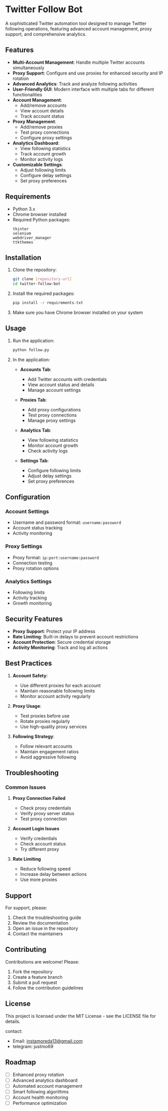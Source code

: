 # Twitter Follow Bot

A sophisticated Twitter automation tool designed to manage Twitter following operations, featuring advanced account management, proxy support, and comprehensive analytics.

## Features

- **Multi-Account Management**: Handle multiple Twitter accounts simultaneously
- **Proxy Support**: Configure and use proxies for enhanced security and IP rotation
- **Advanced Analytics**: Track and analyze following activities
- **User-Friendly GUI**: Modern interface with multiple tabs for different functionalities
- **Account Management**:
  - Add/remove accounts
  - View account details
  - Track account status
- **Proxy Management**:
  - Add/remove proxies
  - Test proxy connections
  - Configure proxy settings
- **Analytics Dashboard**:
  - View following statistics
  - Track account growth
  - Monitor activity logs
- **Customizable Settings**:
  - Adjust following limits
  - Configure delay settings
  - Set proxy preferences

## Requirements

- Python 3.x
- Chrome browser installed
- Required Python packages:
  ```
  tkinter
  selenium
  webdriver_manager
  ttkthemes
  ```

## Installation

1. Clone the repository:
   ```bash
   git clone [repository-url]
   cd twitter-follow-bot
   ```

2. Install the required packages:
   ```bash
   pip install -r requirements.txt
   ```

3. Make sure you have Chrome browser installed on your system

## Usage

1. Run the application:
   ```bash
   python follow.py
   ```

2. In the application:
   - **Accounts Tab**:
     - Add Twitter accounts with credentials
     - View account status and details
     - Manage account settings
   
   - **Proxies Tab**:
     - Add proxy configurations
     - Test proxy connections
     - Manage proxy settings
   
   - **Analytics Tab**:
     - View following statistics
     - Monitor account growth
     - Check activity logs
   
   - **Settings Tab**:
     - Configure following limits
     - Adjust delay settings
     - Set proxy preferences

## Configuration

### Account Settings
- Username and password format: `username:password`
- Account status tracking
- Activity monitoring

### Proxy Settings
- Proxy format: `ip:port:username:password`
- Connection testing
- Proxy rotation options

### Analytics Settings
- Following limits
- Activity tracking
- Growth monitoring

## Security Features

- **Proxy Support**: Protect your IP address
- **Rate Limiting**: Built-in delays to prevent account restrictions
- **Account Protection**: Secure credential storage
- **Activity Monitoring**: Track and log all actions

## Best Practices

1. **Account Safety**:
   - Use different proxies for each account
   - Maintain reasonable following limits
   - Monitor account activity regularly

2. **Proxy Usage**:
   - Test proxies before use
   - Rotate proxies regularly
   - Use high-quality proxy services

3. **Following Strategy**:
   - Follow relevant accounts
   - Maintain engagement ratios
   - Avoid aggressive following

## Troubleshooting

### Common Issues

1. **Proxy Connection Failed**
   - Check proxy credentials
   - Verify proxy server status
   - Test proxy connection

2. **Account Login Issues**
   - Verify credentials
   - Check account status
   - Try different proxy

3. **Rate Limiting**
   - Reduce following speed
   - Increase delay between actions
   - Use more proxies

## Support

For support, please:
1. Check the troubleshooting guide
2. Review the documentation
3. Open an issue in the repository
4. Contact the maintainers

## Contributing

Contributions are welcome! Please:
1. Fork the repository
2. Create a feature branch
3. Submit a pull request
4. Follow the contribution guidelines

## License

This project is licensed under the MIT License - see the LICENSE file for details.


contact:
- Email: instamoreda13@gmail.com
- telegram: justmo69
## Roadmap

- [ ] Enhanced proxy rotation
- [ ] Advanced analytics dashboard
- [ ] Automated account management
- [ ] Smart following algorithms
- [ ] Account health monitoring
- [ ] Performance optimization 
